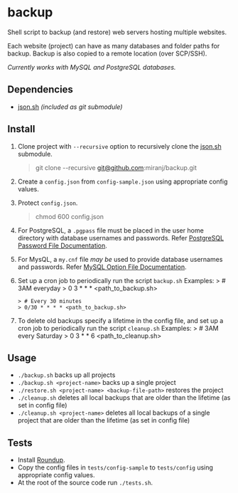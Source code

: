 backup
======

Shell script to backup (and restore) web servers hosting multiple websites.

Each website (project) can have as many databases and folder paths for backup. Backup is also copied to a remote location (over SCP/SSH).

*Currently works with MySQL and PostgreSQL databases.*


## Dependencies

- [json.sh](https://github.com/rcrowley/json.sh) *(included as git submodule)*

## Install

1.  Clone project with `--recursive` option to recursively clone the [json.sh](https://github.com/rcrowley/json.sh) submodule.
      > git clone --recursive git@github.com:miranj/backup.git

2.  Create a `config.json` from `config-sample.json` using appropriate config values.

3.  Protect `config.json`.
      > chmod 600 config.json

4.  For PostgreSQL, a `.pgpass` file must be placed in the user home directory with database usernames and passwords. Refer [PostgreSQL Password File Documentation](http://www.postgresql.org/docs/9.1/static/libpq-pgpass.html).

5.  For MysQL, a `my.cnf` file *may be* used to provide database usernames and passwords. Refer [MySQL Option File Documentation](https://dev.mysql.com/doc/refman/5.1/en/option-files.html).

6.  Set up a cron job to periodically run the script `backup.sh`
        Examples:
        > # 3AM everyday
        > 0 3 * * * <path_to_backup.sh>
        
        > # Every 30 minutes
        > 0/30 * * * * <path_to_backup.sh>
      
7.  To delete old backups specify a lifetime in the config file, and set up a cron job to periodically run the script `cleanup.sh`
        Examples:
        > # 3AM every Saturday
        > 0 3 * * 6 <path_to_cleanup.sh>

## Usage

- `./backup.sh` backs up all projects
- `./backup.sh <project-name>` backs up a single project
- `./restore.sh <project-name> <backup-file-path>` restores the project
- `./cleanup.sh` deletes all local backups that are older than the lifetime (as set in config file)
- `./cleanup.sh <project-name>` deletes all local backups of a single project that are older than the lifetime (as set in config file)


## Tests

- Install [Roundup](https://github.com/bmizerany/roundup).
- Copy the config files in `tests/config-sample` to `tests/config` using appropriate config values.
- At the root of the source code run `./tests.sh`.
